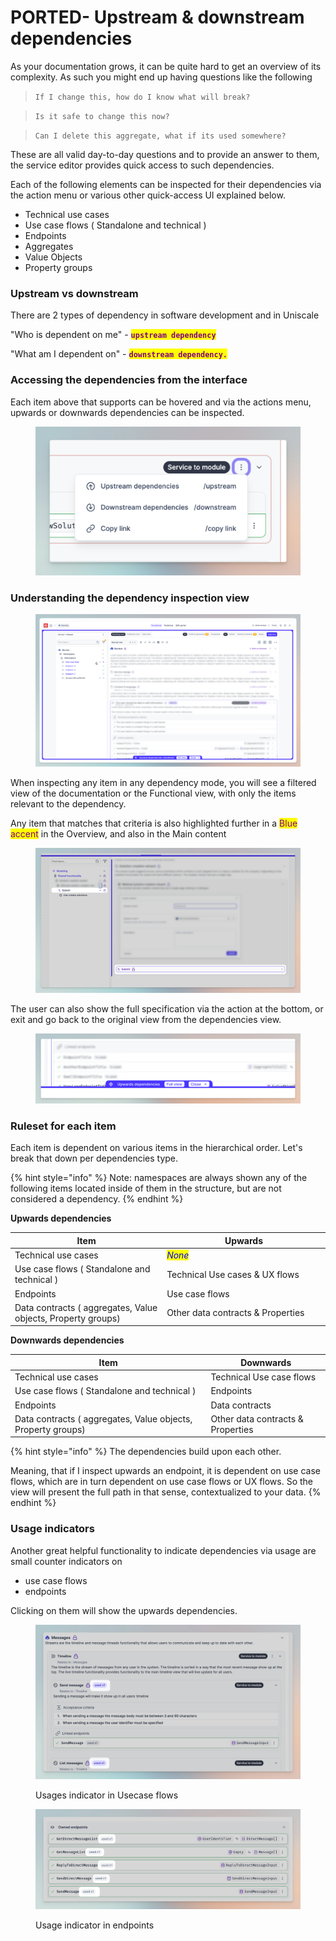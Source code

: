 # PORTED- Upstream & downstream dependencies

As your documentation grows, it can be quite hard to get an overview of its complexity. As such you might end up having questions like the following

> `If I change this, how do I know what will break?`

> `Is it safe to change this now?`

> `Can I delete this aggregate, what if its used somewhere?`



These are all valid day-to-day questions and to provide an answer to them, the service editor provides quick access to such dependencies.

Each of the following elements can be inspected for their dependencies via the action menu or various other quick-access UI explained below.

* Technical use cases
* Use case flows ( Standalone and technical )
* Endpoints
* Aggregates
* Value Objects
* Property groups

### Upstream vs downstream

There are 2 types of dependency in software development and in Uniscale

"Who is dependent on me" - <mark style="color:purple;">**`upstream dependency`**</mark>

"What am I dependent on" - <mark style="color:purple;">**`downstream dependency.`**</mark>&#x20;



### Accessing the dependencies from the interface

Each item above that supports can be hovered and via the actions menu, upwards or downwards dependencies can be inspected.

<figure><img src="../../.gitbook/assets/CleanShot 2024-04-09 at 17.06.36@2x (1).png" alt=""><figcaption></figcaption></figure>

### Understanding the dependency inspection view

<figure><img src="../../.gitbook/assets/CleanShot 2024-04-09 at 17.09.32.png" alt=""><figcaption></figcaption></figure>

When inspecting any item in any dependency mode, you will see a filtered view of the documentation or the Functional view, with only the items relevant to the dependency.&#x20;

Any item that matches that criteria is also highlighted further in a <mark style="color:purple;">Blue accent</mark> in the Overview, and also in the Main content

<figure><img src="../../.gitbook/assets/CleanShot 2024-04-09 at 17.12.15.png" alt=""><figcaption></figcaption></figure>

The user can also show the full specification via the action at the bottom, or exit and go back to the original view from the dependencies view.

<figure><img src="../../.gitbook/assets/CleanShot 2024-04-09 at 17.14.47 (2).png" alt=""><figcaption></figcaption></figure>



### Ruleset for each item

Each item is dependent on various items in the hierarchical order. Let's break that down per dependencies type. &#x20;

{% hint style="info" %}
Note: namespaces are always shown any of the following items located inside of them in the structure, but are not considered a dependency.&#x20;
{% endhint %}

**Upwards dependencies**

<table><thead><tr><th width="376">Item</th><th width="421">Upwards</th></tr></thead><tbody><tr><td>Technical use cases</td><td><em><mark style="color:blue;">None</mark></em></td></tr><tr><td>Use case flows ( Standalone and technical ) </td><td>Technical Use cases &#x26;  UX flows</td></tr><tr><td>Endpoints </td><td>Use case flows</td></tr><tr><td>Data contracts ( aggregates, Value objects, Property groups)</td><td>Other data contracts &#x26; Properties</td></tr></tbody></table>

**Downwards dependencies**

| Item                                                         | Downwards                         |
| ------------------------------------------------------------ | --------------------------------- |
| Technical use cases                                          | Technical Use case flows          |
| Use case flows ( Standalone and technical )                  | Endpoints                         |
| Endpoints                                                    | Data contracts                    |
| Data contracts ( aggregates, Value objects, Property groups) | Other data contracts & Properties |

{% hint style="info" %}
The dependencies build upon each other.

Meaning, that if I inspect upwards an endpoint, it is dependent on use case flows, which are in turn dependent on use case flows or UX flows. So the view will present the full path in that sense, contextualized to your data.
{% endhint %}



### Usage indicators

Another great helpful functionality to indicate dependencies via usage are small counter indicators on&#x20;

* use case flows
* endpoints

Clicking on them will show the upwards dependencies.&#x20;

<figure><img src="../../.gitbook/assets/CleanShot 2024-04-12 at 14.47.44@2x (1).png" alt=""><figcaption><p>Usages indicator in Usecase flows</p></figcaption></figure>

<figure><img src="../../.gitbook/assets/CleanShot 2024-04-12 at 14.46.59@2x (1).png" alt=""><figcaption><p>Usage indicator in endpoints</p></figcaption></figure>
